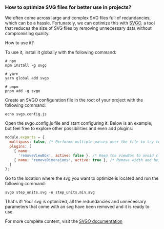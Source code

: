 ### How to optimize SVG files for better use in projects?

We often come across large and complex SVG files full of redundancies, which can be a hassle. Fortunately, we can optimize this with [SVGO](https://svgo.dev/), a tool that reduces the size of SVG files by removing unnecessary data without compromising quality.

How to use it?

To use it, install it globally with the following command:

```shell
# npm
npm install -g svgo

# yarn
yarn global add svgo

# pnpm
pnpm add -g svgo
```
Create an SVGO configuration file in the root of your project with the following command:

```shell
echo svgo.config.js
```
Open the svgo.config.js file and start configuring it. Below is an example, but feel free to explore other possibilities and even add plugins:

```js
module.exports = {
  multipass: false, /* Performs multiple passes over the file to try to find more possible optimizations.*/
  plugins: [
    { name: 
      'removeViewBox', active: false }, /* Keep the viewBox to avoid clipping. */
    { name: 'removeDimensions', active: true }, /* Remove width and height to allow scalability. */
  ]
};
```
Go to the location where the svg you want to optimize is located and run the following command:
```shell
svgo step_units.svg -o step_units.min.svg
```
That's it! Your svg is optimized, all the redundancies and unnecessary parameters that come with an svg have been removed and it is ready to use.

For more complete content, visit the [SVGO documentation](https://github.com/svg/svgo)
